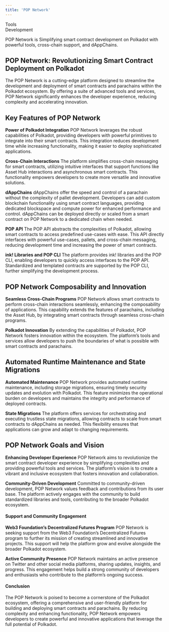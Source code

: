 ```yaml
---
title: 'POP Network'
---
```

Tools  
 Development  

POP Network is Simplifying smart contract development on Polkadot with powerful tools, cross-chain support, and dAppChains.

POP Network: Revolutionizing Smart Contract Deployment on Polkadot
------------------------------------------------------------------

The POP Network is a cutting-edge platform designed to streamline the development and deployment of smart contracts and parachains within the Polkadot ecosystem. By offering a suite of advanced tools and services, POP Network significantly enhances the developer experience, reducing complexity and accelerating innovation.

Key Features of POP Network
---------------------------

**Power of Polkadot Integration** POP Network leverages the robust capabilities of Polkadot, providing developers with powerful primitives to integrate into their smart contracts. This integration reduces development time while increasing functionality, making it easier to deploy sophisticated applications.

**Cross-Chain Interactions** The platform simplifies cross-chain messaging for smart contracts, utilizing intuitive interfaces that support functions like Asset Hub interactions and asynchronous smart contracts. This functionality empowers developers to create more versatile and innovative solutions.

**dAppChains** dAppChains offer the speed and control of a parachain without the complexity of pallet development. Developers can add custom blockchain functionality using smart contract languages, providing dedicated blockspace and compute power for enhanced performance and control. dAppChains can be deployed directly or scaled from a smart contract on POP Network to a dedicated chain when needed.

**POP API** The POP API abstracts the complexities of Polkadot, allowing smart contracts to access predefined use-cases with ease. This API directly interfaces with powerful use-cases, pallets, and cross-chain messaging, reducing development time and increasing the power of smart contracts.

**ink! Libraries and POP CLI** The platform provides ink! libraries and the POP CLI, enabling developers to quickly access interfaces to the POP API. Standardized and templated contracts are supported by the POP CLI, further simplifying the development process.

POP Network Composability and Innovation
----------------------------------------

**Seamless Cross-Chain Programs** POP Network allows smart contracts to perform cross-chain interactions seamlessly, enhancing the composability of applications. This capability extends the features of parachains, including the Asset Hub, by integrating smart contracts through seamless cross-chain programs.

**Polkadot Innovation** By extending the capabilities of Polkadot, POP Network fosters innovation within the ecosystem. The platform’s tools and services allow developers to push the boundaries of what is possible with smart contracts and parachains.

Automated Runtime Maintenance and State Migrations
--------------------------------------------------

**Automated Maintenance** POP Network provides automated runtime maintenance, including storage migrations, ensuring timely security updates and evolution with Polkadot. This feature minimizes the operational burden on developers and maintains the integrity and performance of deployed contracts.

**State Migrations** The platform offers services for orchestrating and executing trustless state migrations, allowing contracts to scale from smart contracts to dAppChains as needed. This flexibility ensures that applications can grow and adapt to changing requirements.

POP Network Goals and Vision
----------------------------

**Enhancing Developer Experience** POP Network aims to revolutionize the smart contract developer experience by simplifying complexities and providing powerful tools and services. The platform’s vision is to create a vibrant and inclusive ecosystem that fosters innovation and collaboration.

**Community-Driven Development** Committed to community-driven development, POP Network values feedback and contributions from its user base. The platform actively engages with the community to build standardized libraries and tools, contributing to the broader Polkadot ecosystem.

#### Support and Community Engagement

**Web3 Foundation’s Decentralized Futures Program** POP Network is seeking support from the Web3 Foundation’s Decentralized Futures program to further its mission of creating streamlined and innovative projects. This support will help the platform grow and evolve alongside the broader Polkadot ecosystem.

**Active Community Presence** POP Network maintains an active presence on Twitter and other social media platforms, sharing updates, insights, and progress. This engagement helps build a strong community of developers and enthusiasts who contribute to the platform’s ongoing success.

#### Conclusion

The POP Network is poised to become a cornerstone of the Polkadot ecosystem, offering a comprehensive and user-friendly platform for building and deploying smart contracts and parachains. By reducing complexity and enhancing functionality, POP Network empowers developers to create powerful and innovative applications that leverage the full potential of Polkadot.